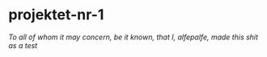 # projektet-nr-1
*To all of whom it may concern, be it known, that I, alfepalfe, made this shit as a test*
